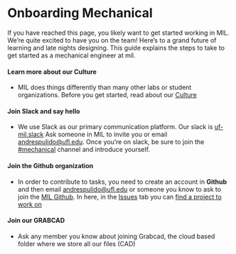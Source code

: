 # Onboarding Mechanical


If you have reached this page, you likely want to get started working in MIL. We’re quite excited to have you on the team! Here’s to a grand future of learning and late nights designing. This guide explains the steps to take to get started as a mechanical engineer at mil.

#### Learn more about our Culture
* MIL does things differently than many other labs or student organizations. Before you get started, read about our [Culture](/docs/culture)

#### Join Slack and say hello
* We use Slack as our primary communication platform. Our slack is [uf-mil.slack](https://uf-mil.slack.com/) Ask someone in MIL to invite you or email andrespulido@ufl.edu. Once you’re on slack, be sure to join the [#mechanical](https://uf-mil.slack.com/messages/C6UQUU78Q) channel and introduce yourself.

#### Join the Github organization
* In order to contribute to tasks, you need to create an account in **Github** and then email andrespulido@ufl.edu or someone you know to ask to join the [MIL Github](https://github.com/uf-mil/mil). In here, in the [Issues](https://github.com/uf-mil/mil/issues) tab you can [find a project to work on](/docs/mechanical/issuesM.md)


#### Join our GRABCAD
* Ask any member you know about joining Grabcad, the cloud based folder where we store all our files (CAD)

